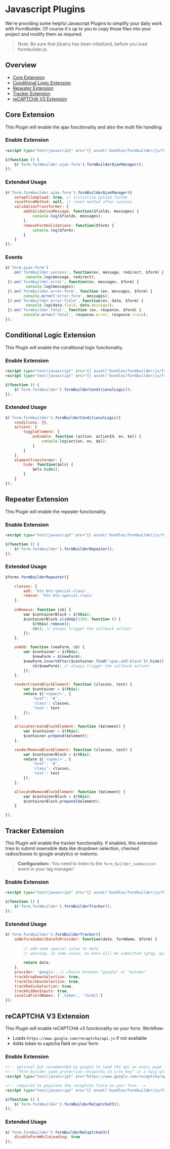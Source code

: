 # Javascript Plugins
We're providing some helpful Javascript Plugins to simplify your daily work with FormBuilder.
Of course it's up to you to copy those files into your project and modify them as required.

> Note: Be sure that jQuery has been initialized, before you load formbuilder.js.

## Overview
- [Core Extension](#core-extension)
- [Conditional Logic Extension](#conditional-logic-extension)
- [Repeater Extension](#repeater-extension)
- [Tracker Extension](#tracker-extension)
- [reCAPTCHA V3 Extension](#recaptcha-v3-extension)

## Core Extension
This Plugin will enable the ajax functionality and also the multi file handling:

### Enable Extension

```html
<script type="text/javascript" src="{{ asset('bundles/formbuilder/js/frontend/plugins/jquery.fb.core.form-builder.js') }}"></script>
```

```javascript
$(function () {
    $('form.formbuilder.ajax-form').formBuilderAjaxManager();
});
```
### Extended Usage
```javascript
$('form.formbuilder.ajax-form').formBuilderAjaxManager({
    setupFileUpload: true, // initialize upload fields
    resetFormMethod: null, // reset method after success
    validationTransformer: {
        addValidationMessage: function($fields, messages) {
            console.log($fields, messages);
        },
        removeFormValidations: function($form) {
            console.log($form);
        }
    }
});
```

### Events

```javascript
$('form.ajax-form')
   .on('formbuilder.success', function(ev, message, redirect, $form) {
         console.log(message, redirect);
 }).on('formbuilder.error', function(ev, messages, $form) {
         console.log(messages);
 }).on('formbuilder.error-form', function (ev, messages, $form) {
        console.error('error-form', messages);
 }).on('formbuilder.error-field', function(ev, data, $form) {
         console.log(data.field, data.messages);
 }).on('formbuilder.fatal', function (ev, response, $form) {
        console.error('fatal', response.error, response.trace);
});
```

## Conditional Logic Extension
This Plugin will enable the conditional logic functionality.

### Enable Extension

```html
<script type="text/javascript" src="{{ asset('bundles/formbuilder/js/frontend/plugins/jquery.fb.ext.conditional-logic.js') }}"></script>
<script type="text/javascript" src="{{ asset('bundles/formbuilder/js/frontend/vendor/dependsOn/dependsOn.min.js') }}"></script>
```

```javascript
$(function () {
    $('form.formbuilder').formBuilderConditionalLogic();
});
```

### Extended Usage
```javascript
$('form.formbuilder').formBuilderConditionalLogic({
    conditions: {},
    actions: {
        toggleElement: {
            onEnable: function (action, actionId, ev, $el) {
                console.log(action, ev, $el);
            }
        }
    },
    elementTransformer: {
        hide: function($els) {
            $els.hide();
        }
    }
});
```

## Repeater Extension
This Plugin will enable the repeater functionality.

### Enable Extension

```html
<script type="text/javascript" src="{{ asset('bundles/formbuilder/js/frontend/plugins/jquery.fb.ext.repeater.js') }}"></script>
```

```javascript
$(function () {
    $('form.formbuilder').formBuilderRepeater();
});
```

### Extended Usage
```javascript
$forms.formBuilderRepeater({

    classes: {
        add: 'btn btn-special-class',
        remove: 'btn btn-special-class'
    },
    
    onRemove: function (cb) {
        var $containerBlock = $(this);
        $containerBlock.slideUp(1350, function () {
            $(this).remove();
            cb(); // always trigger the callback action!
        });
    },

    onAdd: function (newForm, cb) {
        var $container = $(this),
            $newForm = $(newForm);
        $newForm.insertAfter($container.find('span.add-block')).hide().slideDown(1000, function () {
            cb($newForm); // always trigger the callback action!
        });
    },

    renderCreateBlockElement: function (classes, text) {
        var $container = $(this);
        return $('<span/>', {
            'href': '#',
            'class': classes,
            'text': text
        });
    },

    allocateCreateBlockElement: function ($element) {
        var $container = $(this);
        $container.prepend($element);
    },

    renderRemoveBlockElement: function (classes, text) {
        var $containerBlock = $(this);
        return $('<span/>', {
            'href': '#',
            'class': classes,
            'text': text
        });
    },

    allocateRemoveBlockElement: function ($element) {
        var $containerBlock = $(this);
        $containerBlock.prepend($element);
    }

});
```


## Tracker Extension
This Plugin will enable the tracker functionality. 
If enabled, this extension tries to submit insensible data like dropdown selection, checked radios/boxes to google analytics or matomo.

> **Configuration:**: You need to listen to the `form_builder_submission` event in your tag manager!

### Enable Extension

```html
<script type="text/javascript" src="{{ asset('bundles/formbuilder/js/frontend/plugins/jquery.fb.ext.tracker.js') }}"></script>
```

```javascript
$(function () {
    $('form.formbuilder').formBuilderTracker();
});
```

### Extended Usage
```javascript
$('form.formbuilder').formBuilderTracker({
    onBeforeSubmitDataToProvider: function(data, formName, $form) {
        
        // add some special value to data
        // warning: in some cases, no data will be submitted (gtag, ga)
        
        return data;
    },
    provider: 'google', // choose between "google" or "matomo"
    trackDropDownSelection: true,
    trackCheckboxSelection: true,
    trackRadioSelection: true,
    trackHiddenInputs: true,
    invalidFieldNames: ['_token', 'formCl']
});
```

## reCAPTCHA V3 Extension

This Plugin will enable reCAPTCHA v3 functionality on your form. Workflow: 
- Loads `https://www.google.com/recaptcha/api.js` if not available
- Adds token to captcha field on your form

### Enable Extension

```html
<!-- optional but recommended by google to load the api on every page -->
<!-- "form_builder_spam_protection_recaptcha_v3_site_key" is a twig global which comes with formbuilder by default -->
<script type="text/javascript" src="https://www.google.com/recaptcha/api.js?render={{ form_builder_spam_protection_recaptcha_v3_site_key }}" async defer></script>

<!-- required to populate the recaptcha field on your form -->
<script type="text/javascript" src="{{ asset('bundles/formbuilder/js/frontend/plugins/jquery.fb.ext.recaptcha-v3.js') }}"></script>
```

```javascript
$(function () {
    $('form.formbuilder').formBuilderReCaptchaV3();
});
```

### Extended Usage
```javascript
$('form.formbuilder').formBuilderReCaptchaV3({
    disableFormWhileLoading: true
});
```
